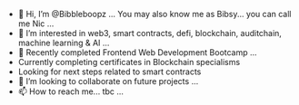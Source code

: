 - 👋 Hi, I’m @Bibbleboopz ... You may also know me as Bibsy... you can call me Nic ...
- 👀 I’m  interested in web3, smart contracts, defi, blockchain, auditchain, machine learning & AI ...
- 🌱 Recently completed Frontend Web Development Bootcamp ...
-    Currently completing certificates in Blockchain specialisms
-    Looking for next steps related to smart contracts
- 💞️ I’m looking to collaborate on future projects ...
- 📫 How to reach me... tbc ...

<!---
Bibbleboop/Bibbleboop is a ✨ special ✨ repository because its `README.md` (this file) appears on your GitHub profile.
You can click the Preview link to take a look at your changes.
--->
